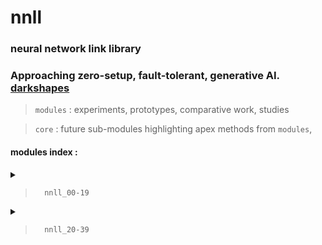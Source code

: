 
# nnll

### neural network link library

### Approaching zero-setup, fault-tolerant, generative AI. [darkshapes](https://github.com/darkshapes/)

> `modules` : experiments, prototypes, comparative work, studies

> `core` : future sub-modules highlighting apex methods from `modules`,

#### modules index :

<details><summary>

> `  nnll_00-19`
</summary>

> [nnll 00 - lambda-condensed nested dict traversal](https://github.com/darkshapes/nnll/blob/main/modules/nnll_00/src.py#L29)<br>
> [nnll 01 - lambda-condensed nested dict traversal:](https://github.com/darkshapes/nnll/blob/main/modules/nnll_01/src.py#L8)<br>
> [nnll 04 - loading safetensors (based on previous performance analysis)](https://github.com/darkshapes/nnll/blob/main/modules/nnll_04/src.py#L5)<br>
> [nnll 05 - loading gguf (based on previous performance analysis)](https://github.com/darkshapes/nnll/blob/main/modules/nnll_05/src.py#L2)<br>
> [nnll 06 - basic recursive dict crawler](https://github.com/darkshapes/nnll/blob/main/modules/nnll_06/src.py#L14)<br>
> [nnll 07 - nn class/type id system](https://github.com/darkshapes/nnll/blob/main/modules/nnll_07/src.py#L2)<br>
> [nnll 08 - seed methods](https://github.com/darkshapes/nnll/blob/main/modules/nnll_08/src.py#L2)<br>
> [nnll 09 - token encoder type 1](https://github.com/darkshapes/nnll/modules/nnll_09/src.py#L12)<br>
> [nnll 13 - system capability agent (incomplete)](https://github.com/darkshapes/nnll/blob/main/modules/nnll_13/src.py#L1)<br>
> [nnll 16 - scalable, modular gpu device class system (incomplete)](https://github.com/darkshapes/nnll/blob/main/modules/nnll_16/src.py#L6)<br>
> [nnll 17 - example device classes for nll_16 (incomplete)](https://github.com/darkshapes/nnll/blob/main/modules/nnll_17/src.py#L4)<br>
> [nnll 18 - alternate token encoder for extra prompt length (incomplete)](https://github.com/darkshapes/nnll/blob/main/modules/nnll_18/src.py#L5)<br>

</details>

<details><summary>

> `  nnll_20-39`
</summary>

> [nnll 22 - diffusers symlink routine(nnll 19, 21)](https://github.com/darkshapes/nnll/blob/main/modules/nnll_22/src.py#L5)<br>
> [nnll 23 - dynamic module constructor (nnll 11, 12, 14, 15, 16)](https://github.com/darkshapes/nnll/blob/main/modules/nnll_23/src.py#L5)<br>
> [nnll_24 - nested dictionary criteria match (nnll 02, 03, 06)](https://github.com/darkshapes/nnll/blob/main/modules/nnll_24/src.py#L5)<br>
> [nnll_25 - tensor and hash data, regex comparison ](https://github.com/darkshapes/nnll/blob/main/modules/nnll_25/src.py#L9)<br>
> [nnll_26 - pytorch-specific seed and tensor routines](https://github.com/darkshapes/nnll/blob/main/modules/nnll_26/src.py)<br>
> [nnll_27 - pretty column-formatted console printer](https://github.com/darkshapes/nnll/blob/main/modules/nnll_27/src.py#L6)<br>
> [nnll_28 - torch pickletensor loader](https://github.com/darkshapes/nnll/blob/main/modules/nnll_28/src.py#L8)<br>
> [nnll_29 - model indexer (incomplete)](https://github.com/darkshapes/nnll/blob/main/modules/nnll_29/src.py#L11)<br>
> [nnll 30 - barebones json read/write](https://github.com/darkshapes/nnll/blob/main/modules/nnll_30/src.py#L5)<br>

<details>

<details><summary>

> `   nnll_xx (planned explorations)`

</summary>

> [nnll xx - token encoder type 3]<br>
> [nnll xx - prototype token sculptor revisiting nnll 08]<br>
> [nnll xx - alternate methods of torch.no_grad inference]<br>
> [nnll xx - modular variable autoencoder component]<br>
> [nnll xx - output image formatting]<br>
> [nnll xx - metadata encoding method 1/comparison]<br>
> [nnll xx - self-embedding hash/snapshots]<br>
> ...

</details>


<details><summary>

#### setup

</summary>

###### create virtual environment
> ```
> py -3.12 -m venv .venv_nnll
> ``` -->

###### activate (windows powershell)
> ```
> Set-ExecutionPolicy Bypass -Scope Process -Force; .venv_nnll\Scripts\Activate.ps1
> ```

###### activate( linux | macos)
> ```
> .venv_nnll\bin\activate
> ```

###### upgrade pip
> ```
> python -m pip install --upgrade pip
> ```

###### install torch (nvidia/cuda device)
> ```
> pip install torch==2.3.1+cu121 torchvision torchaudio xformers flash-attn --index-url https://download.pytorch.org/whl/cu121
> ```

###### install torch (apple/mps device)
> ```
> pip install torch torchvision torchaudio xformers
> ```

###### clone repo
> ```
> git clone https://github.com/darkshapes/nnll.git
> ```

###### add environment variables (windows)
>
> $env:HF_HUB_OFFLINE = "True"; $env:DISABLE_TELEMETRY = "YES"; $env:GIT_LFS_SKIP_SMUDGE = "1"
>

###### add environment variables (linux/macos)
>
> export HF_HUB_OFFLINE=True && export DISABLE_TELEMETRY=YES && export GIT_LFS_SKIP_SMUDGE=1
>

##### clone metadata
> ```
> git clone https://huggingface.co/exdysa/metadata nnll/metadata
> ```

</details>
